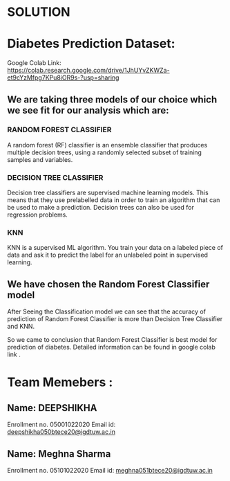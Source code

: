 # SOLUTION
# Diabetes Prediction Dataset:

Google Colab Link: https://colab.research.google.com/drive/1JhUYvZKWZa-et9cYzMfpg7KPu8iOR9s-?usp=sharing

## We are taking three models of our choice which we see fit for our analysis which are:

### RANDOM FOREST CLASSIFIER

A random forest (RF) classifier is an ensemble classifier that produces multiple decision trees, using a randomly selected subset of training samples and variables.

### DECISION TREE CLASSIFIER

Decision tree classifiers are supervised machine learning models. This means that they use prelabelled data in order to train an algorithm that can be used to make a prediction. Decision trees can also be used for regression problems.

### KNN

KNN is a supervised ML algorithm. You train your data on a labeled piece of data and ask it to predict the label for an unlabeled point in supervised learning.

## We have chosen the Random Forest Classifier model

After Seeing the Classification model we can see that the accuracy of prediction of Random Forest Classifier is more than Decision Tree Classifier and KNN.

So we came to conclusion that Random Forest Classifier is best model for prediction of diabetes.
Detailed information can be found in google colab link .

# Team Memebers : 

## Name: DEEPSHIKHA 
Enrollment no. 05001022020
Email id: deepshikha050btece20@igdtuw.ac.in
## Name: Meghna Sharma 
Enrollment no. 05101022020
Email id: meghna051btece20@igdtuw.ac.in
